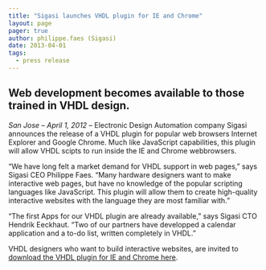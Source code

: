 ```yaml
---
title: "Sigasi launches VHDL plugin for IE and Chrome"
layout: page 
pager: true
author: philippe.faes (Sigasi)
date: 2013-04-01
tags: 
  - press release
---
```

<div class="content">
<h2>Web development becomes available to those trained in <span class="caps">VHDL</span> design.</h2>	<p><em>San Jose &#8211; April 1, 2012</em> &#8211; Electronic Design Automation company Sigasi announces the release of a <span class="caps">VHDL</span> plugin for popular web browsers Internet Explorer and Google Chrome. Much like JavaScript capabilities, this plugin will allow <span class="caps">VHDL</span> scipts to run inside the IE and Chrome webbrowsers. </p>	<p>&#8220;We have long felt a market demand for <span class="caps">VHDL</span> support in web pages,&#8221; says Sigasi <span class="caps">CEO</span> Philippe Faes. &#8220;Many hardware designers want to make interactive web pages, but have no knowledge of the popular scripting languages like JavaScript. This plugin will allow them to create high-quality interactive websites with the language they are most familiar with.&#8221; </p>	<p>&#8220;The first Apps for our <span class="caps">VHDL</span> plugin are already available,&#8221; says Sigasi <span class="caps">CTO</span> Hendrik Eeckhaut. &#8220;Two of our partners have developped a calendar application and a to-do list, written completely in <span class="caps">VHDL</span>.&#8221;</p>	<p><span class="caps">VHDL</span> designers who want to build interactive websites, are invited to <a href="http://www.sigasi.com/content/vhdl-plugin-ie-chrome">download the <span class="caps">VHDL</span> plugin for IE and Chrome here</a>.</p>  </div>

